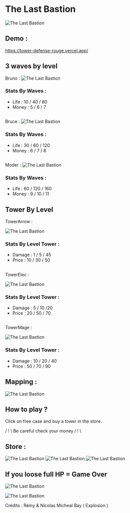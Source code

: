  # The Last Bastion
 ![The Last Bastion](https://github.com/Daosre/TowerDefense/blob/main/assets/readme/The%20Last%20Bastion.gif)
 
 ## Demo :
 https://tower-defense-rouge.vercel.app/
 
 ## 3 waves by level
 Bruno : ![The Last Bastion](https://github.com/Daosre/TowerDefense/blob/main/assets/img/mobs/slime/bruno.gif)
 ### Stats By Waves :
 - Life : 10 / 40 / 80
 - Money : 5 / 6 / 7
 ## 
 Bruce : ![The Last Bastion](https://github.com/Daosre/TowerDefense/blob/main/assets/img/mobs/bat/bruceLeft.gif)
 ### Stats By Waves : 
 - Life : 30 / 60 / 120
 - Money : 6 / 7 / 8
 ##  
 Moder : ![The Last Bastion](https://github.com/Daosre/TowerDefense/blob/main/assets/img/mobs/dragon/moderLeft.gif)

 ### Stats By Waves : 
 - Life : 60 / 120 / 160
 - Money : 9 / 10 / 11

 ## Tower By Level
 TowerArrow :
 
 ![The Last Bastion](https://github.com/Daosre/TowerDefense/blob/main/assets/img/Tower/Arrow/TowerArrow1.png)
 ### Stats By Level Tower :
 - Damage : 1 / 5 / 45 
 - Price : 10 / 30 / 50
 ##
 
 TowerElec :
 
 ![The Last Bastion](https://github.com/Daosre/TowerDefense/blob/main/assets/img/Tower/Elec/TowerElec1.png)
 
 ### Stats By Level Tower :
 - Damage : 5 / 10 /20
 - Price : 20 / 50 / 70
 ##
 
 TowerMage :
 
 ![The Last Bastion](https://github.com/Daosre/TowerDefense/blob/main/assets/img/Tower/Mage/TowerMage1.png)
 ### Stats By Level Tower :
 - Damage : 10 / 20 / 40
 - Price : 50 / 70 / 90
 
 ## Mapping :

 ![The Last Bastion](https://github.com/Daosre/TowerDefense/blob/main/assets/readme/Game.png)

 ## How to play ?
 Click on free case and buy a tower in the store.
 
 / ! \ Be careful check your money / ! \

 ## Store :
 
 ![The Last Bastion](https://github.com/Daosre/TowerDefense/blob/main/assets/readme/Store.png)
 ![The Last Bastion](https://github.com/Daosre/TowerDefense/blob/main/assets/readme/Store2.png)
 ![The Last Bastion](https://github.com/Daosre/TowerDefense/blob/main/assets/readme/Store3.png)

 ## If you loose full HP = Game Over

 ![The Last Bastion](https://github.com/Daosre/TowerDefense/blob/main/assets/readme/Life.png)

 ![The Last Bastion](https://github.com/Daosre/TowerDefense/blob/main/assets/readme/Loose.png)

 Crédits : Rémy & Nicolas
 Micheal Bay ( Explosion )


